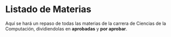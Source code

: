 Listado de Materias
=======================

Aquí se hará un repaso de todas las materias de la carrera de Ciencias de la Computación, dividiendolas en **aprobadas** y **por aprobar**.

